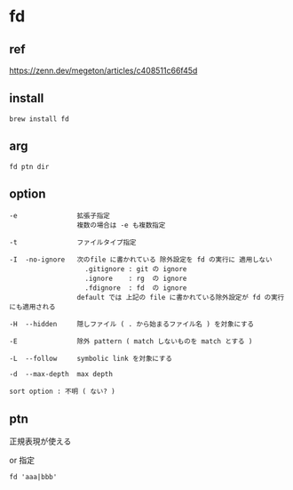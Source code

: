 
#  fd


## ref

https://zenn.dev/megeton/articles/c408511c66f45d


## install

```
brew install fd
```


## arg

```
fd ptn dir
```


## option

```
-e               拡張子指定
                 複数の場合は -e も複数指定

-t               ファイルタイプ指定

-I  -no-ignore   次のfile に書かれている 除外設定を fd の実行に 適用しない
                   .gitignore : git の ignore
                   .ignore    : rg  の ignore
                   .fdignore  : fd  の ignore
                 default では 上記の file に書かれている除外設定が fd の実行にも適用される

-H  --hidden     隠しファイル ( . から始まるファイル名 ) を対象にする

-E               除外 pattern ( match しないものを match とする )

-L  --follow     symbolic link を対象にする

-d  --max-depth  max depth
```


```
sort option : 不明 ( ない? )
```


## ptn

正規表現が使える


or 指定

```
fd 'aaa|bbb'
```


